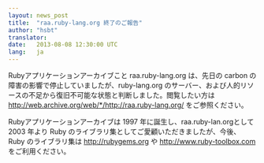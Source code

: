 ```yaml
---
layout: news_post
title:  "raa.ruby-lang.org 終了のご報告"
author: "hsbt"
translator:
date:   2013-08-08 12:30:00 UTC
lang:   ja
---
```


Rubyアプリケーションアーカイブこと raa.ruby-lang.org は、先日の carbon の障害の影響で停止していましたが、ruby-lang.org のサーバー、および人的リソースの不足から復旧不可能な状態と判断しました。閲覧したい方は http://web.archive.org/web/*/http://raa.ruby-lang.org/ をご参照ください。

Rubyアプリケーションアーカイブは 1997 年に誕生し、raa.ruby-lan.orgとして 2003 年より Ruby のライブラリ集としてご愛顧いただきましたが、今後、Ruby のライブラリ集は http://rubygems.org や http://www.ruby-toolbox.com をご利用ください。
